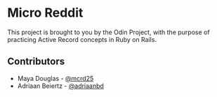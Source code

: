 # Micro Reddit

This project is brought to you by the Odin Project, with the purpose of practicing Active Record concepts in Ruby on Rails.

## Contributors

* Maya Douglas - [@mcrd25](https://github.com/mcrd25)
* Adriaan Beiertz - [@adriaanbd](https://github.com/adriaanbd)



